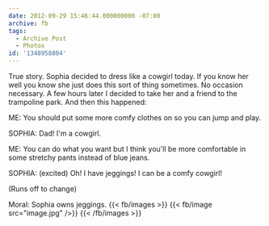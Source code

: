 ```yaml
---
date: 2012-09-29 15:46:44.000000000 -07:00
archive: fb
tags: 
  - Archive Post
  - Photos
id: '1348958804'
---
```


True story. Sophia decided to dress like a cowgirl today. If you know her well you know she just does this sort of thing sometimes. No occasion necessary. A few hours later I decided to take her and a friend to the trampoline park. And then this happened:

ME: You should put some more comfy clothes on so you can jump and play. 

SOPHIA: Dad! I'm a cowgirl. 

ME: You can do what you want but I think you'll be more comfortable in some stretchy pants instead of blue jeans. 

SOPHIA: (excited) Oh! I have jeggings! I can be a comfy cowgirl!

(Runs off to change)

Moral: Sophia owns jeggings.
{{< fb/images >}}
{{< fb/image src="image.jpg" />}}
{{< /fb/images >}}
